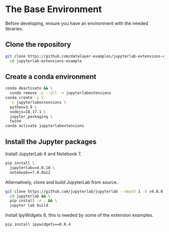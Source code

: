 # The Base Environment

Before developing, ensure you have an environment with the needed libraries.

## Clone the repository

```bash
git clone https://github.com/datalayer-examples/jupyterlab-extensions-example && \
  cd jupyterlab-extensions-example
```

## Create a conda environment

```bash
conda deactivate && \
  conda remove -y --all -n jupyterlabextensions
conda create -y \
  -n jupyterlabextensions \
  python=3.9 \
  nodejs=18.17.1 \
  jupyter_packaging \
  twine
conda activate jupyterlabextensions
```

## Install the Jupyter packages

Install JupyterLab 4 and Notebook 7.

```bash
pip install \
  jupyterlab==4.0.10 \
  notebook==7.0.0a12
```

Alternatively, clone and build JupyterLab from source.

```bash
git clone https://github.com/jupyterlab/jupyterlab --depth 1 -b v4.0.0 && \
  cd jupyterlab && \
  pip install -e . && \
  jupyter lab build
```

Install IpyWidgets 8, this is needed by some of the extension examples.

```bash
pip install ipywidgets==8.0.4
```
